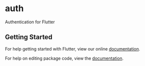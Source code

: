 # auth

Authentication for Flutter

## Getting Started

For help getting started with Flutter, view our online [documentation](https://flutter.io/).

For help on editing package code, view the [documentation](https://flutter.io/developing-packages/).
